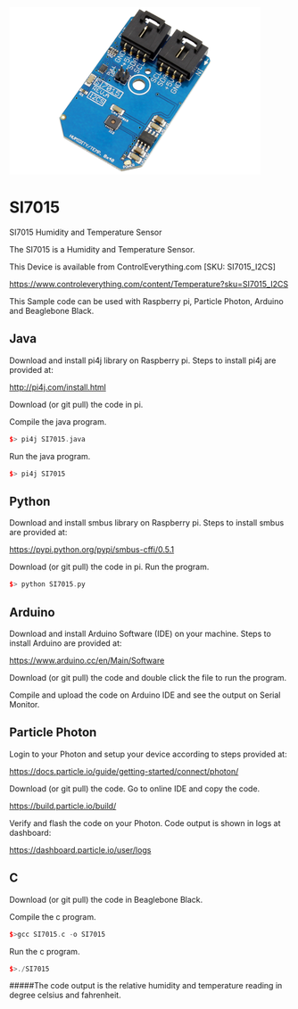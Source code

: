 [![SI7015](SI7015_I2CS.png)](https://www.controleverything.com/content/Temperature?sku=SI7015_I2CS)
# SI7015
SI7015 Humidity and Temperature Sensor

The SI7015 is a Humidity and Temperature Sensor.

This Device is available from ControlEverything.com [SKU: SI7015_I2CS]

https://www.controleverything.com/content/Temperature?sku=SI7015_I2CS

This Sample code can be used with Raspberry pi, Particle Photon, Arduino and Beaglebone Black.

## Java
Download and install pi4j library on Raspberry pi. Steps to install pi4j are provided at:

http://pi4j.com/install.html

Download (or git pull) the code in pi.

Compile the java program.
```cpp
$> pi4j SI7015.java
```

Run the java program.
```cpp
$> pi4j SI7015
```

## Python
Download and install smbus library on Raspberry pi. Steps to install smbus are provided at:

https://pypi.python.org/pypi/smbus-cffi/0.5.1

Download (or git pull) the code in pi. Run the program.

```cpp
$> python SI7015.py
```

## Arduino
Download and install Arduino Software (IDE) on your machine. Steps to install Arduino are provided at:

https://www.arduino.cc/en/Main/Software

Download (or git pull) the code and double click the file to run the program.

Compile and upload the code on Arduino IDE and see the output on Serial Monitor.


## Particle Photon

Login to your Photon and setup your device according to steps provided at:

https://docs.particle.io/guide/getting-started/connect/photon/

Download (or git pull) the code. Go to online IDE and copy the code.

https://build.particle.io/build/

Verify and flash the code on your Photon. Code output is shown in logs at dashboard:

https://dashboard.particle.io/user/logs

## C

Download (or git pull) the code in Beaglebone Black.

Compile the c program.
```cpp
$>gcc SI7015.c -o SI7015
```
Run the c program.
```cpp
$>./SI7015
```
#####The code output is the relative humidity and temperature reading in degree celsius and fahrenheit.
